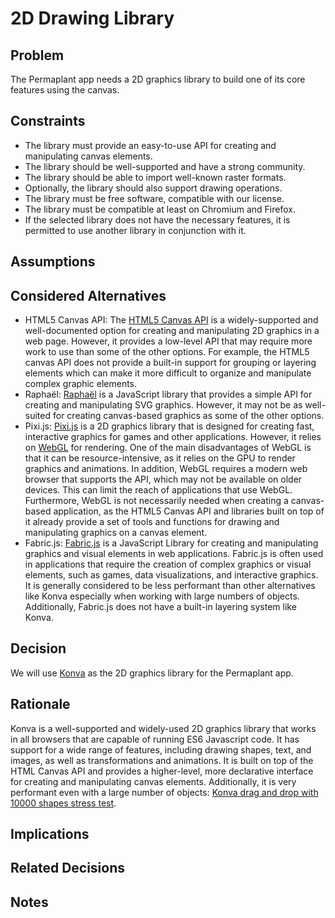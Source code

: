# 2D Drawing Library

## Problem

The Permaplant app needs a 2D graphics library to build one of its core features using the canvas.

## Constraints

- The library must provide an easy-to-use API for creating and manipulating canvas elements.
- The library should be well-supported and have a strong community.
- The library should be able to import well-known raster formats.
- Optionally, the library should also support drawing operations.
- The library must be free software, compatible with our license.
- The library must be compatible at least on Chromium and Firefox.
- If the selected library does not have the necessary features, it is permitted to use another library in conjunction with it.

## Assumptions

## Considered Alternatives

- HTML5 Canvas API: 
The [HTML5 Canvas API](https://developer.mozilla.org/en-US/docs/Web/API/Canvas_API?retiredLocale=de) is a widely-supported and well-documented option for creating and manipulating 2D graphics in a web page. 
However, it provides a low-level API that may require more work to use than some of the other options.
For example, the HTML5 canvas API does not provide a built-in support for grouping or layering elements which can make it more difficult to organize and manipulate complex graphic elements.
- Raphaël: 
[Raphaël](https://dmitrybaranovskiy.github.io/raphael/) is a JavaScript library that provides a simple API for creating and manipulating SVG graphics. 
However, it may not be as well-suited for creating canvas-based graphics as some of the other options.
- Pixi.js: 
[Pixi.js](https://pixijs.com/) is a 2D graphics library that is designed for creating fast, interactive graphics for games and other applications. 
However, it relies on [WebGL](https://developer.mozilla.org/en-US/docs/Web/API/WebGL_API?retiredLocale=de) for rendering.
One of the main disadvantages of WebGL is that it can be resource-intensive, as it relies on the GPU to render graphics and animations.
In addition, WebGL requires a modern web browser that supports the API, which may not be available on older devices. 
This can limit the reach of applications that use WebGL.
Furthermore, WebGL is not necessarily needed when creating a canvas-based application, as the HTML5 Canvas API and libraries built on top of it already provide a set of tools and functions for drawing and manipulating graphics on a canvas element.
- Fabric.js:
[Fabric.js](http://fabricjs.com/) is a JavaScript Library for creating and manipulating graphics and visual elements in web applications.
Fabric.js is often used in applications that require the creation of complex graphics or visual elements, such as games, data visualizations, and interactive graphics.
It is generally considered to be less performant than other alternatives like Konva especially when working with large numbers of objects.
Additionally, Fabric.js does not have a built-in layering system like Konva.

## Decision

We will use [Konva](https://konvajs.org/) as the 2D graphics library for the Permaplant app.

## Rationale

Konva is a well-supported and widely-used 2D graphics library that works in all browsers that are capable of running ES6 Javascript code. 
It has support for a wide range of features, including drawing shapes, text, and images, as well as transformations and animations. 
It is built on top of the HTML Canvas API and provides a higher-level, more declarative interface for creating and manipulating canvas elements.
Additionally, it is very performant even with a large number of objects: [Konva drag and drop with 10000 shapes stress test](https://konvajs.org/docs/sandbox/Drag_and_Drop_Stress_Test.html).

## Implications

## Related Decisions

## Notes

